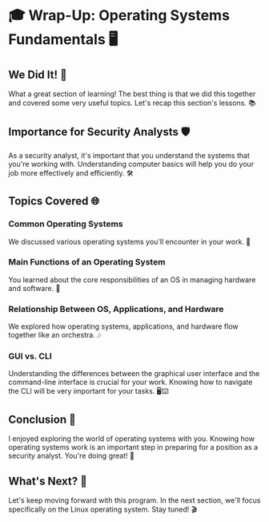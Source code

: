 # 🎓 Wrap-Up: Operating Systems Fundamentals 🖥️

## We Did It! 🎉
What a great section of learning! The best thing is that we did this together and covered some very useful topics. Let's recap this section's lessons. 📚

## Importance for Security Analysts 🛡️
As a security analyst, it's important that you understand the systems that you're working with. Understanding computer basics will help you do your job more effectively and efficiently. 🛠️

## Topics Covered 🌐
### Common Operating Systems
We discussed various operating systems you'll encounter in your work. 🌟

### Main Functions of an Operating System
You learned about the core responsibilities of an OS in managing hardware and software. 🔄

### Relationship Between OS, Applications, and Hardware
We explored how operating systems, applications, and hardware flow together like an orchestra. 🎶

### GUI vs. CLI
Understanding the differences between the graphical user interface and the command-line interface is crucial for your work. Knowing how to navigate the CLI will be very important for your tasks. 🖥️⌨️

## Conclusion 🌟
I enjoyed exploring the world of operating systems with you. Knowing how operating systems work is an important step in preparing for a position as a security analyst. You're doing great! 🚀

## What's Next? 🚀
Let's keep moving forward with this program. In the next section, we'll focus specifically on the Linux operating system. Stay tuned! 🎬
